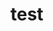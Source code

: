 <html>
  <head>
    <frameset cols="50%,*,50%">
      <frame src="https://docs.google.com/forms/d/e/1FAIpQLSfa3fEYGoAZXzCR2MSGG22fVxybq5HPk5aJ8Hkud6dfkNATJQ/viewform">
      <frame src="https://lywu1001.blogspot.com/2021/10/blog-post.html">
    </frameset>  </head>
  <body>
    <h1>test</h1>
  </body>
</html>
